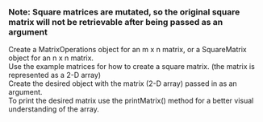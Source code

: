 ### Note: Square matrices are mutated, so the original square matrix will not be retrievable after being passed as an argument

Create a MatrixOperations object for an m x n matrix, or a SquareMatrix object for an n x n matrix.   
Use the example matrices for how to create a square matrix. (the matrix is represented as a 2-D array)  
Create the desired object with the matrix (2-D array) passed in as an argument.   
To print the desired matrix use the printMatrix() method for a better visual understanding of the array.   
